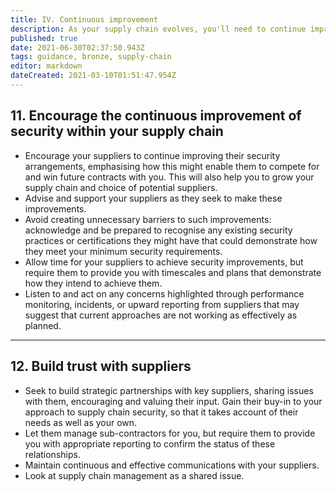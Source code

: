 ```yaml
---
title: IV. Continuous improvement
description: As your supply chain evolves, you'll need to continue improving and maintaining security.
published: true
date: 2021-06-30T02:37:50.943Z
tags: guidance, bronze, supply-chain
editor: markdown
dateCreated: 2021-03-10T01:51:47.954Z
---
```


## 11\. Encourage the continuous improvement of security within your supply chain

-   Encourage your suppliers to continue improving their security arrangements, emphasising how this might enable them to compete for and win future contracts with you. This will also help you to grow your supply chain and choice of potential suppliers.
-   Advise and support your suppliers as they seek to make these improvements.
-   Avoid creating unnecessary barriers to such improvements: acknowledge and be prepared to recognise any existing security practices or certifications they might have that could demonstrate how they meet your minimum security requirements.
-   Allow time for your suppliers to achieve security improvements, but require them to provide you with timescales and plans that demonstrate how they intend to achieve them.
-   Listen to and act on any concerns highlighted through performance monitoring, incidents, or upward reporting from suppliers that may suggest that current approaches are not working as effectively as planned.

---

## 12\. Build trust with suppliers

-   Seek to build strategic partnerships with key suppliers, sharing issues with them, encouraging and valuing their input. Gain their buy-in to your approach to supply chain security, so that it takes account of their needs as well as your own.
-   Let them manage sub-contractors for you, but require them to provide you with appropriate reporting to confirm the status of these relationships.
-   Maintain continuous and effective communications with your suppliers.
-   Look at supply chain management as a shared issue.
